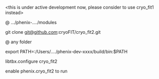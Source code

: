 <this is under active development now, please consider to use cryo_fit1 instead>

@ .../phenix-..../modules

git clone git@github.com:cryoFIT/cryo_fit2.git

@ any folder

export PATH=:/Users/..../phenix-dev-xxxx/build/bin:$PATH

libtbx.configure cryo_fit2

enable phenix.cryo_fit2 to run
